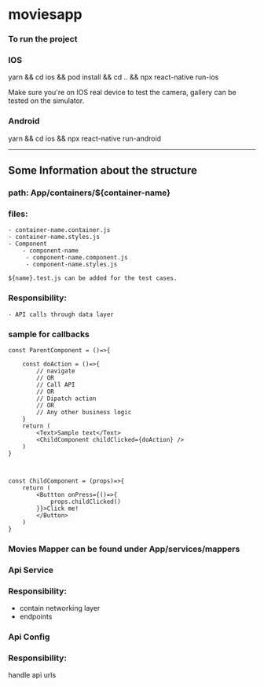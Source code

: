# moviesapp

### To run the project

### IOS

yarn && cd ios && pod install && cd .. && npx react-native run-ios

Make sure you're on IOS real device to test the camera, gallery can be tested on the simulator.

### Android

yarn && cd ios && npx react-native run-android

---

## Some Information about the structure

### path: App/containers/${container-name}

### files:

    - container-name.container.js
    - container-name.styles.js
    - Component
        - component-name
         - component-name.component.js
         - component-name.styles.js

    ${name}.test.js can be added for the test cases.

### Responsibility:

    - API calls through data layer

### sample for callbacks

    const ParentComponent = ()=>{

        const doAction = ()=>{
            // navigate
            // OR
            // Call API
            // OR
            // Dipatch action
            // OR
            // Any other business logic
        }
        return (
            <Text>Sample text</Text>
            <ChildComponent childClicked={doAction} />
        )
    }



    const ChildComponent = (props)=>{
        return (
            <Buttton onPress={()=>{
                props.childClicked()
            }}>Click me!
            </Button>
        )
    }

### Movies Mapper can be found under App/services/mappers

### Api Service

### Responsibility:

- contain networking layer
- endpoints

### Api Config

### Responsibility:

handle api urls
